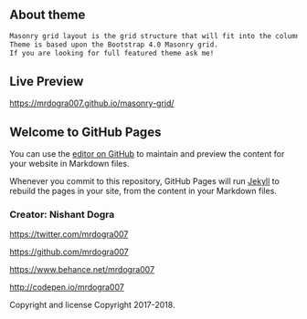 ## About theme
```markdown
Masonry grid layout is the grid structure that will fit into the columns and rows inside.
Theme is based upon the Bootstrap 4.0 Masonry grid.
If you are looking for full featured theme ask me!
```

## Live Preview
https://mrdogra007.github.io/masonry-grid/

## Welcome to GitHub Pages

You can use the [editor on GitHub](https://github.com/mrdogra007/masonry-grid/edit/master/README.md) to maintain and preview the content for your website in Markdown files.

Whenever you commit to this repository, GitHub Pages will run [Jekyll](https://jekyllrb.com/) to rebuild the pages in your site, from the content in your Markdown files.


### Creator: Nishant Dogra

https://twitter.com/mrdogra007

https://github.com/mrdogra007

https://www.behance.net/mrdogra007

http://codepen.io/mrdogra007

Copyright and license
Copyright 2017-2018. 
